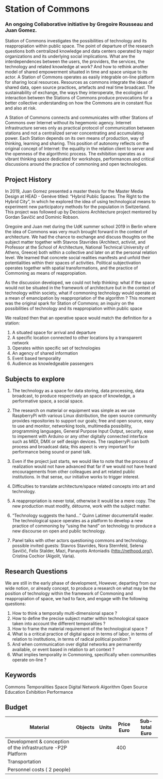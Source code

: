# Station of Commons
### An ongoing Collaborative initiative by Gregoire Rousseau and Juan Gomez.

Station of Commons investigates the possibilities of technology and its reappropiation within public space.  The point of departure of the research questions both centralized knowledge and data centers operated by major organizations and its underlying social implications.  What are the interdependences between the users, the providers, the services, the technology and related knowledge at work? And how to rethink another model of shared empowerment  situated in time and space unique to its actor.  A Station of Commons operates as easily integrable on-line platform for sharing local resources.  Resources as commons integrate the ideas of shared data, open source practices, artefacts and real time broadcast.  The sustainability of exchange, the ways they interoperate, the ecologies of interaction between the Stations of Commons produce provocations for a better collective understanding on how the Commons are in constant flux and also at risk.

A Station of Commons connects and communicates with other Stations of Commons over Internet without its hegemonic agency.  Internet infrastructure serves only as practical protocol of communication between stations and not a centralized server concentrating and accumulating power.   Each Station depends on its own means of production, way of thinking, learning and sharing.  This position of autonomy reflects on the original concept of Internet: the equality in the relation client to server and the openness of the algorithmic process. The exhibition operates as a vibrant thinking space dedicated for workshops, performances and critical discussions around the practice of commoning and open technologies.

## Project History

In 2019, Juan Gomez presented a master thesis for the Master Media Design at HEAD - Genève titled: “Hybrid Public Spaces: The Right to the Hybrid City”, In which he explored the idea of using technological means to experiment new participatory methods for the population in Switzerland. This project was followed up by Decisions Architecture project mentored by Gordan Savičić and Dominic Robson.

Gregoire and Juan met during the UdK summer school 2019 in Berlin where the idea of Commons was very much brought forward in the context of architecture. We had the chance to exchange and discuss thoughts on the subject matter together with Stavros Stavrides (Architect, activist, and Professor at the School of Architecture, National Technical University of Athens, Greece) both within a collective and later on at the personal relation level. We learned that concrete social realities manifests and unfold their potentialities within their spaces of activities. Political subjectivation operates together with spatial transformations, and the practice of Commoning as means of reappropiation. 

As the discussion developed,  we could not help thinking: what if the space would not be situated in the framework of architecture but in the context of technology within society, what if commoning technology would operate as a mean of emancipation by reappropriation of the algorithm ?
This moment was the original spark for Station of Commons; an inquiry on the possibilities of technology and its reappropiation within public space

We realized then that an operative space would match the definition for a station:

1. A situated space for arrival and departure
2. A specific location connected to other locations by a transparent network
3. Operates within specific set of technologies 
4. An agency of shared information
5. Event based temporality
6. Audience as knowledgeable passengers

## Subjects to explore

1. The technology as a space for data storing, data processing, data broadcast, to produce respectively an space of knowledge, a performative space, a social space.

2. The research on material or equipment was simple as we use RaspberryPi with various Linux distribution, the open source community provides repositories to support our goals; free and open source, easy to use and monitor, networking tools, multimedia possibility, programming languages, General Purpose Input Output, security, ease to impement with Arduino or any other digitally connected interface such as MIDI, DMX or self design devices.  The raspberryPi can both process and broadcast data; this aspect is very important for performance being sound or panel talk.

3. Even if the project just starts, we would like to note that the process of realization would not have advanced that far if we would not have heard encouragements from other colleagues and art related public institutions. In that sense, our initiative works to trigger interest.

4. Difficulties to translate architecture/space related concepts into art and technology.

5. A reappropriation is never total, otherwise it would be a mere copy. The new production must modify, détourne, work with the subject matter. 

6. “Technology suggests the hand...” Quinn Latimer documenta14 reader.  The technological space operates as a platform to develop a new practice of 
commoning by “using the hand” on technology to produce a new discourse on open and public technology. 

7. Panel talks with other actors questioning commons and technology.
possible invited guests: Stavros Stavrides, Nora Sternfeld, Selena Savičić, Felix Stalder, Mazi, Panayotis Antoniadis (http://nethood.org/), Cristina Cochior (Algolit, Varia).

## Research Questions

We are still in the early phase of development, However, departing from our wide notion, or already concept, to produce a research on what may be the position of technology within the framework of Commoning and reappropiation of space, we had to face, and engage with the following questions:

1. How to think a temporally multi-dimensional space ? 
2. How to define the precise subject matter within technological space taken into account the different temporalities ?
3. How to frame the material requirement of the technological space ?
4. What is a critical practice of digital space in terms of labor, in terms of relation to institutions, in terms of radical political position ?
5. And when communication over digital networks are permanently available, or event based in relation to art context ?
6. What implies temporality in Commoning, specifically when communities operate on-line ?

## Keywords

Commons
Temporalities
Space
Digital
Network
Algorithm
Open Source
Education
Exhibition
Performance

## Budget

| Material                                                     | Objects | Units | Price Euro | Sub-total Euro |
|--------------------------------------------------------------|---------|-------|------------|----------------|
| Development & conception of the infrastructure -P2P Platform |         |       | 400        |                |
| Transportation                                               |         |       |            |                |
| Personnel costs ( 2 people)                                  |         |       |            |                |
